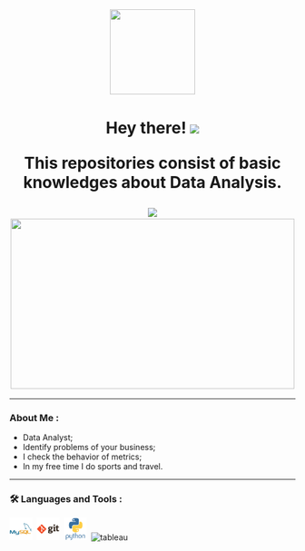 <div id="header" align="center">
  <img src="https://media.giphy.com/media/grlkPWm6vpdRqZqMQV/giphy.gif" width="150" height="150"/>
  <h1 align="center">
  Hey there!  <img src="https://media.giphy.com/media/hvRJCLFzcasrR4ia7z/giphy.gif" width="30px"/>
    
  This repositories consist of basic knowledges about Data Analysis. 
</h1>
  
</div> 


<div align="center">
  <img src="<div align="center">
  <img src="https://media.giphy.com/media/dWesBcTLavkZuG35MI/giphy.gif" width="500" height="300"/>
</div>
                                                                                       
---

### About Me :
- Data Analyst;
- Identify problems of your business;
- I check the behavior of metrics;                                                                                                
- In my free time I do sports and travel.                                                                                              
                                                                                                
---

### :hammer_and_wrench: Languages and Tools :
                                                                                                
 <div>
  
  <img src="https://github.com/devicons/devicon/blob/master/icons/mysql/mysql-original-wordmark.svg" title="MySQL"  alt="MySQL" width="40" height="40"/>&nbsp;
  <img src="https://github.com/devicons/devicon/blob/master/icons/git/git-original-wordmark.svg" title="Git" alt="Git" width="40" height="40"/>&nbsp;
  <img src="https://github.com/devicons/devicon/blob/master/icons/python/python-original-wordmark.svg" title="python" alt="python" width="40" height="40"/>&nbsp;
  <img src="https://github.com/devicons/devicon/blob/master/icons/tableau/tableau-original-wordmark.svg" title="tableau" alt="tableau" width="40" height="40"/>&nbsp;
  
</div> 
